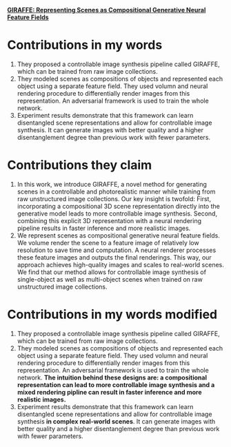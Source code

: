 [**GIRAFFE: Representing Scenes as Compositional Generative Neural Feature Fields**](https://github.com/Big-Brother-Pikachu/Paper-Contributions-Analysis#7-giraffe-representing-scenes-as-compositional-generative-neural-feature-fields)

# Contributions in my words

1. They proposed a controllable image synthesis pipeline called GIRAFFE, which can be trained from raw image collections.
2. They modeled scenes as compositions of objects and represented each object using a separate feature field. They used volumn and neural rendering procedure to differentially render images from this representation. An adversarial framework is used to train the whole network.
3. Experiment results demonstrate that this framework can learn disentangled scene representations and allow for controllable image synthesis. It can generate images with better quality and a higher disentanglement degree than previous work with fewer parameters.

# Contributions they claim

1. In this work, we introduce GIRAFFE, a novel method for generating scenes in a controllable and photorealistic manner while training from raw unstructured image collections. Our key insight is twofold: First, incorporating a compositional 3D scene representation directly into the generative model leads to more controllable image synthesis. Second, combining this explicit 3D representation with a neural rendering pipeline results in faster inference and more realistic images. 
2. We represent scenes as compositional generative neural feature fields. We volume render the scene to a feature image of relatively low resolution to save time and computation. A neural renderer processes these feature images and outputs the final renderings. This way, our approach achieves high-quality images and scales to real-world scenes. We find that our method allows for controllable image synthesis of single-object as well as multi-object scenes when trained on raw unstructured image collections.

# Contributions in my words modified

1. They proposed a controllable image synthesis pipeline called GIRAFFE, which can be trained from raw image collections.
2. They modeled scenes as compositions of objects and represented each object using a separate feature field. They used volumn and neural rendering procedure to differentially render images from this representation. An adversarial framework is used to train the whole network. **The intuition behind these designs are: a compositional representation can lead to more controllable image synthesis and a mixed rendering pipline can result in faster inference and more realistic images.**
3. Experiment results demonstrate that this framework can learn disentangled scene representations and allow for controllable image synthesis **in complex real-world scenes**. It can generate images with better quality and a higher disentanglement degree than previous work with fewer parameters.